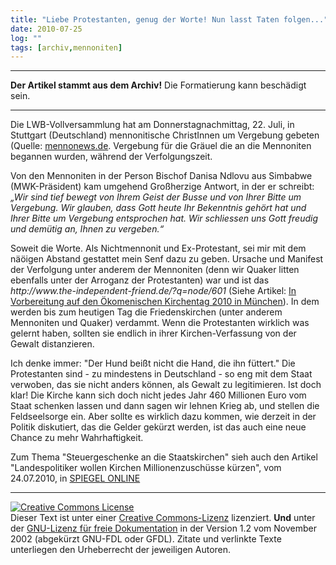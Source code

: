 ```yaml
---
title: "Liebe Protestanten, genug der Worte! Nun lasst Taten folgen..."
date: 2010-07-25
log: ""
tags: [archiv,mennoniten]
---
```

<hr><b>Der Artikel stammt aus dem Archiv!</b> Die Formatierung kann beschädigt sein.<hr>

<p>Die LWB-Vollversammlung hat am Donnerstagnachmittag, 22. Juli, in Stuttgart (Deutschland) mennonitische ChristInnen um Vergebung gebeten (Quelle: <a href="http://www.mennonews.de/archiv/2010/07/23/lwb-vollversammlung-bittet-mennoniten-um-vergebung/">mennonews.de</a>. Vergebung für die Gräuel die an die Mennoniten begannen wurden, während der Verfolgungszeit. </p>

<p>Von den Mennoniten in der Person Bischof Danisa Ndlovu aus Simbabwe (MWK-Präsident) kam umgehend Großherzige Antwort, in der er schreibt:
<i>„Wir sind tief bewegt von Ihrem Geist der Busse und von Ihrer Bitte um Vergebung. Wir glauben, dass Gott heute Ihr Bekenntnis gehört hat und Ihrer Bitte um Vergebung entsprochen hat. Wir schliessen uns Gott freudig und demütig an, Ihnen zu vergeben.“</i></p>

<p>Soweit die Worte. Als Nichtmennonit und Ex-Protestant, sei mir mit dem näöigen Abstand gestattet mein Senf dazu zu geben. Ursache und Manifest der Verfolgung unter anderem der Mennoniten (denn wir Quaker litten ebenfalls unter der Arroganz der Protestanten) war und ist das <i>http://www.the-independent-friend.de/?q=node/601</i> (Siehe Artikel: <a href="http://www.the-independent-friend.de/?q=node/601">In Vorbereitung auf den Ökomenischen Kirchentag 2010 in München</a>). In dem werden bis zum heutigen Tag die Friedenskirchen (unter anderem Mennoniten und Quaker) verdammt. Wenn die Protestanten wirklich was gelernt haben, sollten sie endlich in ihrer Kirchen-Verfassung von der Gewalt distanzieren.</p>

<p>Ich denke immer: "Der Hund beißt nicht die Hand, die ihn füttert." Die Protestanten sind - zu mindestens in Deutschland - so eng mit dem Staat verwoben, das sie nicht anders können, als Gewalt zu legitimieren. Ist doch klar! Die Kirche kann sich doch nicht jedes Jahr  460 Millionen Euro vom Staat schenken lassen und dann sagen wir lehnen Krieg ab, und stellen die Feldseelsorge ein. Aber sollte es wirklich dazu kommen, wie derzeit in der Politik diskutiert, das die Gelder gekürzt werden,  ist das auch eine neue Chance zu mehr Wahrhaftigkeit. </p>

<p>Zum Thema "Steuergeschenke an die Staatskirchen" sieh auch den Artikel "Landespolitiker wollen Kirchen Millionenzuschüsse kürzen", vom 24.07.2010, in <a href="http://www.spiegel.de/politik/deutschland/0,1518,708309,00.html#ref=rss">SPIEGEL ONLINE</a></p>


<hr />
<p><a rel="license" href="http://creativecommons.org/licenses/by-sa/3.0/de/"><img alt="Creative Commons License" style="border-width: 0pt;" src="http://i.creativecommons.org/l/by-sa/3.0/de/88x31.png" /></a><br />
Dieser <span xmlns:dc="http://purl.org/dc/elements/1.1/" href="http://purl.org/dc/dcmitype/Text" rel="dc:type">Text</span> ist unter einer <a rel="license" href="http://creativecommons.org/licenses/by-sa/3.0/de/">Creative Commons-Lizenz</a> lizenziert. <b>Und</b> unter der <a href="http://de.wikipedia.org/wiki/GFDL">GNU-Lizenz f&uuml;r freie Dokumentation</a> in der Version 1.2 vom November 2002 (abgek&uuml;rzt GNU-FDL oder GFDL). Zitate und verlinkte Texte unterliegen den Urheberrecht der jeweiligen Autoren.</p>
 
